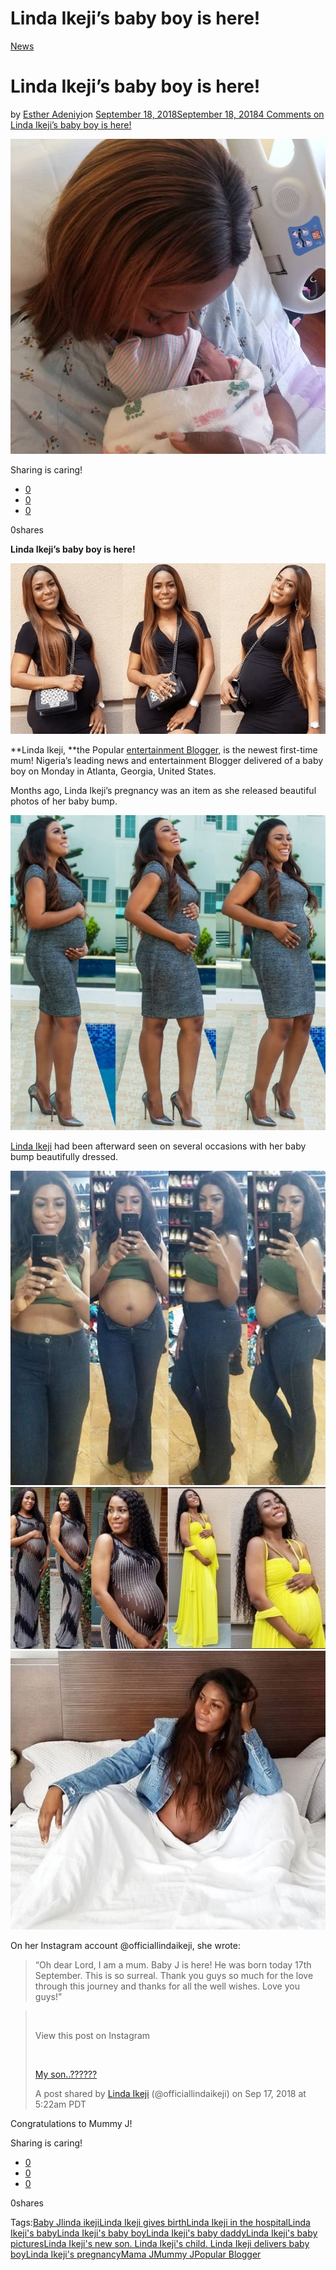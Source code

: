 # Linda Ikeji’s baby boy is here!

[News](https://estheradeniyi.com/category/news/)
# Linda Ikeji&#x2019;s baby boy is here!

by [Esther Adeniyi](https://estheradeniyi.com/author/esther-adeniyi/)on [September 18, 2018September 18, 2018](https://estheradeniyi.com/linda-ikeji-baby-boy/)[4 Comments on Linda Ikeji&#x2019;s baby boy is here!](https://estheradeniyi.com/linda-ikeji-baby-boy/#comments)

![Linda Ikeji&apos;s baby boy](images\Linda-Ikejis-baby.jpg)

Sharing is caring!

- [0](https://www.facebook.com/sharer/sharer.php?u=https%3A%2F%2Festheradeniyi.com%2Flinda-ikeji-baby-boy%2F&amp;t=Linda%20Ikeji%27s%20baby%20boy%20is%20here%21)
- [0](https://twitter.com/intent/tweet?text=Linda%20Ikeji%27s%20baby%20boy%20is%20here%21&amp;url=https%3A%2F%2Festheradeniyi.com%2Flinda-ikeji-baby-boy%2F)
- [0](#)

0shares

**Linda Ikeji&#x2019;s baby boy is here!**

![Linda Ikeji&apos;s baby boy is here](images\Linda-Ikeji.png)

**Linda Ikeji,&#xA0;**the Popular [entertainment Blogger](https://estheradeniyi.com/top-5-popular-bloggers-in-nigeria/), is the newest first-time mum! Nigeria&#x2019;s leading news and entertainment Blogger delivered of a baby boy on Monday in Atlanta, Georgia, United States.

Months ago, Linda Ikeji&#x2019;s pregnancy was an item as she released beautiful photos of her baby bump.

![Linda Ikeji&apos;s baby bump](images\Linda-Ikejis-baby-bump.jpg)

[Linda Ikeji](https://www.lindaikejisblog.com/) had been afterward seen on several occasions with her baby bump beautifully dressed.

![LInda Ikeji hides pregnancy](images\Linda-Ikeji-pregnancy.jpg)![Linda Ikeji&apos;s pregnancy](images\linda-ikeji-pregnant-1.jpg)![Linda Ikeji&apos;s baby bump](images\linda-ikeji-show-of-her-baby-bumps.jpg)

On her Instagram account @officiallindaikeji, she wrote:

> &#x201C;Oh dear Lord, I am a mum. Baby J is here! He was born today 17th September. This is so surreal. Thank you guys so much for the love through this journey and thanks for all the well wishes. Love you guys!&#x201D;

> &#xA0;
> 
> 
> View this post on Instagram
> 
> 
> &#xA0;
> 
> [My son..??????](https://www.instagram.com/p/Bn07uPzFr3P/?utm_source=ig_embed_loading)
> 
> A post shared by [ Linda Ikeji](https://www.instagram.com/officiallindaikeji/?utm_source=ig_embed_loading) (@officiallindaikeji) on Sep 17, 2018 at 5:22am PDT

Congratulations to Mummy J!

Sharing is caring!

- [0](https://www.facebook.com/sharer/sharer.php?u=https%3A%2F%2Festheradeniyi.com%2Flinda-ikeji-baby-boy%2F&amp;t=Linda%20Ikeji%27s%20baby%20boy%20is%20here%21)
- [0](https://twitter.com/intent/tweet?text=Linda%20Ikeji%27s%20baby%20boy%20is%20here%21&amp;url=https%3A%2F%2Festheradeniyi.com%2Flinda-ikeji-baby-boy%2F)
- [0](#)

0shares

Tags:[Baby J](https://estheradeniyi.com/tag/baby-j/)[linda ikeji](https://estheradeniyi.com/tag/linda-ikeji/)[Linda Ikeji gives birth](https://estheradeniyi.com/tag/linda-ikeji-gives-birth/)[Linda Ikeji in the hospital](https://estheradeniyi.com/tag/linda-ikeji-in-the-hospital/)[Linda Ikeji&apos;s baby](https://estheradeniyi.com/tag/linda-ikejis-baby/)[Linda Ikeji&apos;s baby boy](https://estheradeniyi.com/tag/linda-ikejis-baby-boy/)[Linda Ikeji&apos;s baby daddy](https://estheradeniyi.com/tag/linda-ikejis-baby-daddy/)[Linda Ikeji&apos;s baby pictures](https://estheradeniyi.com/tag/linda-ikejis-baby-pictures/)[Linda Ikeji&apos;s new son. Linda Ikeji&apos;s child. Linda Ikeji delivers baby boy](https://estheradeniyi.com/tag/linda-ikejis-new-son-linda-ikejis-child-linda-ikeji-delivers-baby-boy/)[Linda Ikeji&apos;s pregnancy](https://estheradeniyi.com/tag/linda-ikejis-pregnancy/)[Mama J](https://estheradeniyi.com/tag/mama-j/)[Mummy J](https://estheradeniyi.com/tag/mummy-j/)[Popular Blogger](https://estheradeniyi.com/tag/popular-blogger/)